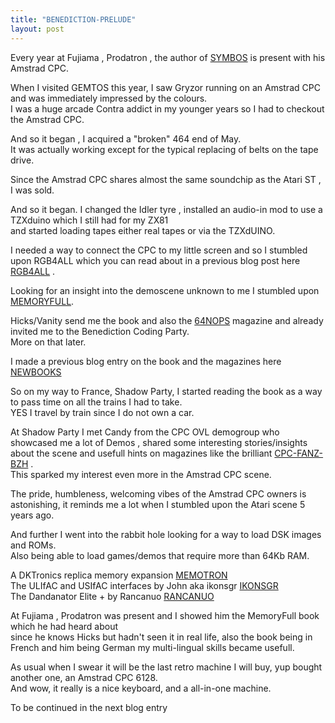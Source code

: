 ```yaml
---
title: "BENEDICTION-PRELUDE"
layout: post
---
```


Every year at Fujiama , Prodatron , the author of [SYMBOS](http://www.symbos.de/) is present with his Amstrad CPC.


When I visited GEMTOS this year, I saw Gryzor running on an Amstrad CPC and was immediately impressed by the colours.  
I was a huge arcade Contra addict in my younger years so I had to checkout the Amstrad CPC.

And so it began , I acquired a "broken" 464 end of May.  
It was actually working except for the typical replacing of belts on the tape drive.

<!--more-->

Since the Amstrad CPC shares almost the same soundchip as the Atari ST , I was sold.

And so it began.
I changed the Idler tyre , installed an audio-in mod to use a TZXduino which I still had for my ZX81  
and started loading tapes either real tapes or via the TZXdUINO.

I needed a way to connect the CPC to my little screen and so I stumbled upon RGB4ALL which you can read about in 
a previous blog post here [RGB4ALL](https://www.thecell.ar/RGB4ALL/) .

Looking for an insight into the demoscene unknown to me I stumbled upon [MEMORYFULL](https://fr.ulule.com/memory-full-une-histoire-de-la-demoscene-cpc-t1/).  

Hicks/Vanity send me the book and also the [64NOPS](https://64nops.wordpress.com/) magazine and already invited me to the Benediction Coding Party.  
More on that later. 

I made a previous blog entry on the book and the magazines here [NEWBOOKS](https://cpcfanzbzh.net/Store/index.php)

So on my way to France, Shadow Party, I started reading the book as a way to pass time on all the trains I had to take.  
YES I travel by train since I do not own a car.

At Shadow Party I met Candy from the CPC OVL demogroup who showcased me a lot of Demos , shared some interesting stories/insights  
about the scene and usefull hints on magazines like the brilliant [CPC-FANZ-BZH](https://cpcfanzbzh.net/Store/index.php) .  
This sparked my interest even more in the Amstrad CPC scene.

The pride, humbleness, welcoming vibes of the Amstrad CPC owners is astonishing, it reminds me a lot when I stumbled upon the Atari scene 5 years ago.

And further I went into the rabbit hole looking for a way to load DSK images and ROMs.  
Also being able to load games/demos that require more than 64Kb RAM.

A DKTronics replica memory expansion [MEMOTRON](https://github.com/inmbolmie/Memotron)  
The ULIfAC and USIfAC interfaces by John aka ikonsgr [IKONSGR](https://retroworkbench.blogspot.com/)  
The Dandanator Elite + by Rancanuo [RANCANUO](https://rancanuoteam.com/new-cpc-elite/)  

At Fujiama , Prodatron was present and I showed him the MemoryFull book which he had heard about  
since he knows Hicks but hadn't seen it in real life, also the book being in French and him being German my multi-lingual skills became usefull.

As usual when I swear it will be the last retro machine I will buy, yup bought another one, an Amstrad CPC 6128.  
And wow, it really is a nice keyboard, and a all-in-one machine.

To be continued in the next blog entry